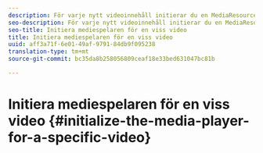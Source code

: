 ```yaml
---
description: För varje nytt videoinnehåll initierar du en MediaResource-instans med information om videoinnehållet och läser in medieresursen.
seo-description: För varje nytt videoinnehåll initierar du en MediaResource-instans med information om videoinnehållet och läser in medieresursen.
seo-title: Initiera mediespelaren för en viss video
title: Initiera mediespelaren för en viss video
uuid: aff3a71f-6e01-49af-9791-84db9f095238
translation-type: tm+mt
source-git-commit: bc35da8b258056809ceaf18e33bed631047bc81b

---
```



# Initiera mediespelaren för en viss video {#initialize-the-media-player-for-a-specific-video}
